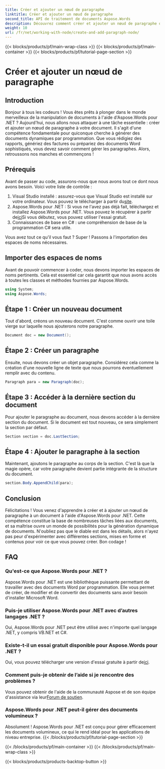 ```yaml
---
title: Créer et ajouter un nœud de paragraphe
linktitle: Créer et ajouter un nœud de paragraphe
second_title: API de traitement de documents Aspose.Words
description: Découvrez comment créer et ajouter un nœud de paragraphe dans un document à l'aide d'Aspose.Words pour .NET avec ce didacticiel détaillé étape par étape.
weight: 10
url: /fr/net/working-with-node/create-and-add-paragraph-node/
---
```


{{< blocks/products/pf/main-wrap-class >}}
{{< blocks/products/pf/main-container >}}
{{< blocks/products/pf/tutorial-page-section >}}

# Créer et ajouter un nœud de paragraphe

## Introduction

Bonjour à tous les codeurs ! Vous êtes prêts à plonger dans le monde merveilleux de la manipulation de documents à l'aide d'Aspose.Words pour .NET ? Aujourd'hui, nous allons nous attaquer à une tâche essentielle : créer et ajouter un nœud de paragraphe à votre document. Il s'agit d'une compétence fondamentale pour quiconque cherche à générer des documents dynamiques par programmation. Que vous rédigiez des rapports, génériez des factures ou prépariez des documents Word sophistiqués, vous devez savoir comment gérer les paragraphes. Alors, retroussons nos manches et commençons !

## Prérequis

Avant de passer au code, assurons-nous que nous avons tout ce dont nous avons besoin. Voici votre liste de contrôle :

1.  Visual Studio installé : assurez-vous que Visual Studio est installé sur votre ordinateur. Vous pouvez le télécharger à partir du[site](https://visualstudio.microsoft.com/).
2.  Aspose.Words pour .NET : Si vous ne l'avez pas déjà fait, téléchargez et installez Aspose.Words pour .NET. Vous pouvez le récupérer à partir de[ici](https://releases.aspose.com/words/net/)Si vous débutez, vous pouvez utiliser l'essai gratuit.
3. Connaissances de base en C# : une compréhension de base de la programmation C# sera utile.

Vous avez tout ce qu'il vous faut ? Super ! Passons à l'importation des espaces de noms nécessaires.

## Importer des espaces de noms

Avant de pouvoir commencer à coder, nous devons importer les espaces de noms pertinents. Cela est essentiel car cela garantit que nous avons accès à toutes les classes et méthodes fournies par Aspose.Words.

```csharp
using System;
using Aspose.Words;
```

## Étape 1 : Créer un nouveau document

Tout d'abord, créons un nouveau document. C'est comme ouvrir une toile vierge sur laquelle nous ajouterons notre paragraphe.

```csharp
Document doc = new Document();
```

## Étape 2 : Créer un paragraphe

Ensuite, nous devons créer un objet paragraphe. Considérez cela comme la création d'une nouvelle ligne de texte que nous pourrons éventuellement remplir avec du contenu.

```csharp
Paragraph para = new Paragraph(doc);
```

## Étape 3 : Accéder à la dernière section du document

Pour ajouter le paragraphe au document, nous devons accéder à la dernière section du document. Si le document est tout nouveau, ce sera simplement la section par défaut.

```csharp
Section section = doc.LastSection;
```

## Étape 4 : Ajouter le paragraphe à la section

Maintenant, ajoutons le paragraphe au corps de la section. C'est là que la magie opère, car votre paragraphe devient partie intégrante de la structure du document.

```csharp
section.Body.AppendChild(para);
```

## Conclusion

Félicitations ! Vous venez d'apprendre à créer et à ajouter un nœud de paragraphe à un document à l'aide d'Aspose.Words pour .NET. Cette compétence constitue la base de nombreuses tâches liées aux documents, et sa maîtrise ouvre un monde de possibilités pour la génération dynamique de documents. N'oubliez pas que le diable est dans les détails, alors n'ayez pas peur d'expérimenter avec différentes sections, mises en forme et contenus pour voir ce que vous pouvez créer. Bon codage !

## FAQ

### Qu'est-ce que Aspose.Words pour .NET ?
Aspose.Words pour .NET est une bibliothèque puissante permettant de travailler avec des documents Word par programmation. Elle vous permet de créer, de modifier et de convertir des documents sans avoir besoin d'installer Microsoft Word.

### Puis-je utiliser Aspose.Words pour .NET avec d’autres langages .NET ?
Oui, Aspose.Words pour .NET peut être utilisé avec n'importe quel langage .NET, y compris VB.NET et C#.

### Existe-t-il un essai gratuit disponible pour Aspose.Words pour .NET ?
 Oui, vous pouvez télécharger une version d'essai gratuite à partir de[ici](https://releases.aspose.com/).

### Comment puis-je obtenir de l’aide si je rencontre des problèmes ?
Vous pouvez obtenir de l'aide de la communauté Aspose et de son équipe d'assistance via leur[Forum de soutien](https://forum.aspose.com/c/words/8).

### Aspose.Words pour .NET peut-il gérer des documents volumineux ?
Absolument ! Aspose.Words pour .NET est conçu pour gérer efficacement les documents volumineux, ce qui le rend idéal pour les applications de niveau entreprise.
{{< /blocks/products/pf/tutorial-page-section >}}

{{< /blocks/products/pf/main-container >}}
{{< /blocks/products/pf/main-wrap-class >}}

{{< blocks/products/products-backtop-button >}}
